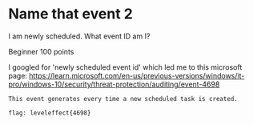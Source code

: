 # Name that event 2

I am newly scheduled. What event ID am I?

Beginner 
100 points 

I googled for 'newly scheduled event id' which led me to this microsoft page:
https://learn.microsoft.com/en-us/previous-versions/windows/it-pro/windows-10/security/threat-protection/auditing/event-4698

`This event generates every time a new scheduled task is created.`

`flag: leveleffect{4698}`


